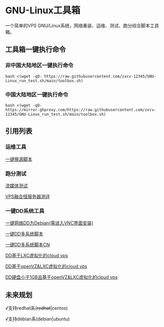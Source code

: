 # GNU-Linux工具箱
一个简单的VPS GNU/Linux系统，网络重装、运维、测试、跑分综合脚本工具箱。

## 工具箱一键执行命令

### 非中国大陆地区一键执行命令
```shell
bash <(wget -qO- https://raw.githubusercontent.com/zxcv-12345/GNU-Linux_run_test.sh/main/toolbox.sh)
```

### 中国大陆地区一键执行命令
```shell
bash <(wget -qO- https://mirror.ghproxy.com/https://raw.githubusercontent.com/zxcv-12345/GNU-Linux_run_test.sh/main/toolbox.sh)
```

## 引用列表
### 运维工具
[一键换源脚本](https://github.com/SuperManito/LinuxMirrors/main/ChangeMirrors.sh)
### 跑分测试
[流媒体测试](https://github.com/lmc999/RegionRestrictionCheck/main/check.sh)

[VPS融合怪服务器测评](https://github.com/spiritLHLS/ecs)
### 一键DD系统工具
[一键网络DD为Debian(需进入VNC界面安装)](https://github.com/AsenHu/Note/main/mini.sh)

[一键DD多系统脚本](https://raw.githubusercontent.com/bin456789/reinstall/main/reinstall.sh)

[一键DD多系统脚本CN](https://mirror.ghproxy.com/https://raw.githubusercontent.com/bin456789/reinstall/main/reinstall.sh)

[DD基于LXC虚拟化的cloud vps](https://raw.githubusercontent.com/AsenHu/Note/main/LXCuidd.sh)

[DD基于openVZ&LXC虚拟化的cloud vps](https://raw.githubusercontent.com/LloydAsp/OsMutation/main/OsMutation.sh)

[DD硬盘小于1GB且基于openVZ&LXC虚拟化的cloud vps](https://raw.githubusercontent.com/LloydAsp/OsMutation/main/OsMutationTight.sh)

## 未来规划
 √支持redhat系(~~redhat~~|centos)
 
 √支持debian系(debian|ubuntu)
